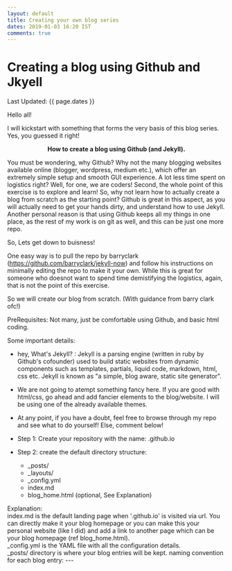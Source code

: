 ```yaml
---
layout: default
title: Creating your own blog series
dates: 2019-01-03 16:20 IST
comments: true
---
```

# Creating a blog using Github and Jkyell
Last Updated: {{ page.dates }}

Hello all!

I will kickstart with something that forms the very basis of this blog series. Yes, you guessed it right! <b><center>How to create a blog using Github (and Jekyll).</center></b>

You must be wondering, why Github? Why not the many blogging websites available online (blogger, wordpress, medium etc.), which offer an extremely simple setup and smooth GUI experience. A lot less time spent on logistics right? 
Well, for one, we are coders! Second, the whole point of this exercise is to explore and learn! So, why not learn how to actually create a blog from scratch as the starting point? Github is great in this aspect, as you will actually need to get your hands dirty, and understand how to use Jekyll. 
Another personal reason is that using Github keeps all my things in one place, as the rest of my work is on git as well, and this can be just one more repo.

So, Lets get down to buisness!

One easy way is to pull the repo by barryclark (https://github.com/barryclark/jekyll-now) and follow his instructions on minimally editing the repo to make it your own. While this is great for someone who doesnot want to spend time demistifying the logistics, again, that is not the point of this exercise.

So we will create our blog from scratch. (With guidance from barry clark ofc!)

PreRequisites:
Not many, just be comfortable using Github, and basic html coding.

Some important details:
- hey, What's Jekyll? : Jekyll is a parsing engine (written in ruby by Github's cofounder) used to build static websites from dynamic components such as templates, partials, liquid code, markdown, html, css etc. Jekyll is known as "a simple, blog aware, static site generator".
- We are not going to atempt something fancy here. If you are good with html/css, go ahead and add fancier elements to the blog/website. I will be using one of the already available themes.
- At any point, if you have a doubt, feel free to browse through my repo and see what to do yourself! Else, comment below!

- Step 1: Create your repository with the name: <username>.github.io 
- Step 2: create the default directory structure:
  * _posts/
  * _layouts/
  * _config.yml
  * index.md
  * blog_home.html (optional, See Explanation)
  
Explanation: <br />
index.md is the default landing page when '<username>.github.io' is visited via url. You can directly make it your blog homepage or you can make this your personal website (like I did) and add a link to another page which can be your blog homepage (ref blog_home.html). <br />
_config.yml is the YAML file with all the configuration details. <br />
_posts/ directory is where your blog entries will be kept. naming convention for each blog entry: <year>-<month>-<date>-<title>.md (Ex: 2019-01-01-tips-to-create-github-blog.md) <br />
_layouts/ directory is where you will put your html layouts. you can have as many as you like, i will only be using one, called 'default.html'<br />
  
## Further update is in progress. Hang on! <br />

[prev](https://swatigupta1997.github.io/blog/2019/01/01/to-new-beginnings/)


{% if page.comments %}

<div id="disqus_thread"></div>
<script>
var disqus_config = function () {
this.page.url = "https://swatigupta1997.github.io/blog/2019/01/01/tips-to-create-github-blog/";  // Replace PAGE_URL with your page's canonical URL variable
this.page.identifier = {{ page.title }}; // Replace PAGE_IDENTIFIER with your page's unique identifier variable
this.page.title = {{ page.title }};
};
(function() { // DON'T EDIT BELOW THIS LINE
var d = document, s = d.createElement('script');
s.src = 'https://swatiguptablog.disqus.com/embed.js';
s.setAttribute('data-timestamp', +new Date());
(d.head || d.body).appendChild(s);
})();
</script>

{% endif %}

